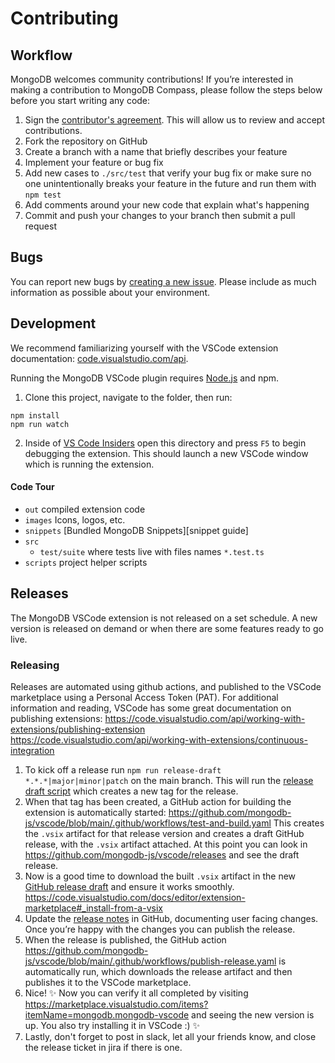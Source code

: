 # Contributing

## Workflow

MongoDB welcomes community contributions! If you’re interested in making a contribution to MongoDB Compass, please follow the steps below before you start writing any code:

1. Sign the [contributor's agreement](http://www.mongodb.com/contributor). This will allow us to review and accept contributions.
1. Fork the repository on GitHub
1. Create a branch with a name that briefly describes your feature
1. Implement your feature or bug fix
1. Add new cases to `./src/test` that verify your bug fix or make sure no one
   unintentionally breaks your feature in the future and run them with `npm test`
1. Add comments around your new code that explain what's happening
1. Commit and push your changes to your branch then submit a pull request

## Bugs

You can report new bugs by
[creating a new issue](https://jira.mongodb.org/browse/VSCODE/).
Please include as much information as possible about your environment.

## Development

We recommend familiarizing yourself with the VSCode extension documentation:
[code.visualstudio.com/api](https://code.visualstudio.com/api).

Running the MongoDB VSCode plugin requires [Node.js](https://nodejs.org) and npm.

1. Clone this project, navigate to the folder, then run:

```shell
npm install
npm run watch
```

2. Inside of [VS Code Insiders](https://code.visualstudio.com/insiders/) open this directory and press `F5` to begin debugging the extension. This should launch a new VSCode window which is running the extension.

#### Code Tour

- `out` compiled extension code
- `images` Icons, logos, etc.
- `snippets` [Bundled MongoDB Snippets][snippet guide]
- `src`
  - `test/suite` where tests live with files names `*.test.ts`
- `scripts` project helper scripts

## Releases

The MongoDB VSCode extension is not released on a set schedule. A new version is released on demand or when there are some features ready to go live.

### Releasing

Releases are automated using github actions, and published to the VSCode marketplace using a Personal Access Token (PAT). For additional information and reading, VSCode has some great documentation on publishing extensions:
https://code.visualstudio.com/api/working-with-extensions/publishing-extension
https://code.visualstudio.com/api/working-with-extensions/continuous-integration

1. To kick off a release run `npm run release-draft *.*.*|major|minor|patch` on the main branch. This will run the [release draft script](https://github.com/mongodb-js/vscode/blob/main/scripts/release-draft.js) which creates a new tag for the release.
1. When that tag has been created, a GitHub action for building the extension is automatically started: https://github.com/mongodb-js/vscode/blob/main/.github/workflows/test-and-build.yaml This creates the `.vsix` artifact for that release version and creates a draft GitHub release, with the `.vsix` artifact attached. At this point you can look in https://github.com/mongodb-js/vscode/releases and see the draft release.
1. Now is a good time to download the built `.vsix` artifact in the new [GitHub release draft](https://github.com/mongodb-js/vscode/releases) and ensure it works smoothly. https://code.visualstudio.com/docs/editor/extension-marketplace#_install-from-a-vsix
1. Update the [release notes](https://github.com/mongodb-js/vscode/releases) in GitHub, documenting user facing changes. Once you’re happy with the changes you can publish the release.
1. When the release is published, the GitHub action https://github.com/mongodb-js/vscode/blob/main/.github/workflows/publish-release.yaml is automatically run, which downloads the release artifact and then publishes it to the VSCode marketplace.
1. Nice! ✨ Now you can verify it all completed by visiting https://marketplace.visualstudio.com/items?itemName=mongodb.mongodb-vscode and seeing the new version is up. You also try installing it in VSCode :) ✨
1. Lastly, don't forget to post in slack, let all your friends know, and close the release ticket in jira if there is one.
